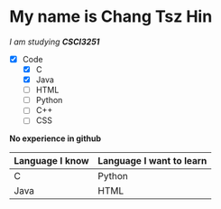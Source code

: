 # My name is Chang Tsz Hin
_I am studying **CSCI3251**_
* [X] Code
  * [X] C
  * [X] Java
  * [ ] HTML
  * [ ] Python
  * [ ] C++
  * [ ] CSS
  
**No experience in github**

| Language I know | Language I want to learn |
| --------------- | ------------------------ |
| C | Python |
| Java | HTML |
